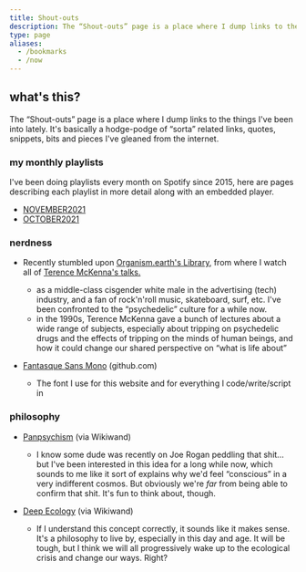```yaml
---
title: Shout-outs
description: The “Shout-outs” page is a place where I dump links to the things I've been into lately. It's basically a hodge-podge of “sorta” related links, quotes, snippets, bits and pieces I've gleaned from the internet.
type: page
aliases:
  - /bookmarks
  - /now
---
```


## what's this?

The “Shout-outs” page is a place where I dump links to the things I've been into lately. It's basically a hodge-podge of “sorta” related links, quotes, snippets, bits and pieces I've gleaned from the internet.

### my monthly playlists

I've been doing playlists every month on Spotify since 2015, here are pages describing each playlist in more detail along with an embedded player.

- [NOVEMBER2021](/playlists/november-2021)
- [OCTOBER2021](/playlists/october-2021)

### nerdness

* Recently stumbled upon [Organism.earth's Library](https://www.organism.earth/library/), from where I watch all of [Terence McKenna's talks.](https://www.organism.earth/library/author/terence-mckenna)
  - as a middle-class cisgender white male in the advertising (tech) industry, and a fan of rock'n'roll music, skateboard, surf, etc. I've been confronted to the “psychedelic” culture for a while now.
  - in the 1990s, Terence McKenna gave a bunch of lectures about a wide range of subjects, especially about tripping on psychedelic drugs and the effects of tripping on the minds of human beings, and how it could change our shared perspective on “what is life about”

* [Fantasque Sans Mono](https://github.com/belluzj/fantasque-sans) (github.com)
  - The font I use for this website and for everything I code/write/script in

### philosophy

* [Panpsychism](https://www.wikiwand.com/en/Panpsychism) (via Wikiwand)
  - I know some dude was recently on Joe Rogan peddling that shit... but I've been interested in this idea for a long while now, which sounds to me like it sort of explains why we'd feel “conscious” in a very indifferent cosmos. But obviously we're *far* from being able to confirm that shit. It's fun to think about, though.

* [Deep Ecology](https://www.wikiwand.com/en/Deep_ecology) (via Wikiwand)
  - If I understand this concept correctly, it sounds like it makes sense. It's a philosophy to live by, especially in this day and age. It will be tough, but I think we will all progressively wake up to the ecological crisis and change our ways. Right?


